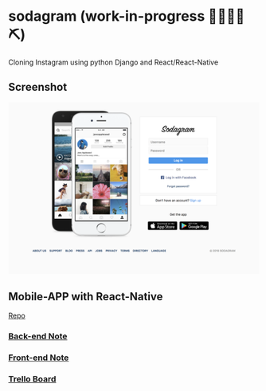 # sodagram (work-in-progress 👷🔧️👷‍♀️⛏)
Cloning Instagram using python Django and React/React-Native

## Screenshot
[![Screenshot](screenshot/sodagram_home.png)](https://github.com/junlee91/sodagram/blob/master/screenshot/sodagram_home.png)

## Mobile-APP with React-Native
[Repo](https://github.com/junlee91/react-native-instagram-app)

### [Back-end Note](https://github.com/junlee91/sodagram/blob/master/Back-end-NOTE.md)
### [Front-end Note](https://github.com/junlee91/sodagram/blob/master/Front-end-NOTE.md)

### [Trello Board](https://trello.com/b/xVThfaID/sodagram)


